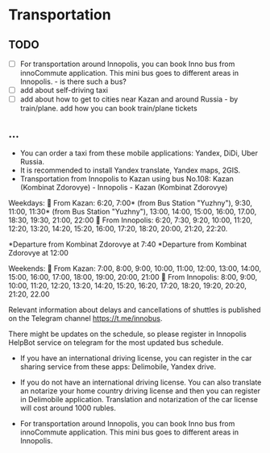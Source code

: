 # Transportation 

## TODO
- [ ] For transportation around Innopolis, you can book Inno bus from innoCommute application. This mini bus goes to different areas in Innopolis. - is there such a bus?
- [ ] add about self-driving taxi
- [ ] add about how to get to cities near Kazan and around Russia - by train/plane. add how you can book train/plane tickets

## ...
- You can order a taxi from these mobile applications: Yandex, DiDi, Uber Russia. 
- It is recommended to install Yandex translate, Yandex maps, 2GIS.
- Transportation from Innopolis to Kazan using bus No.108:
Kazan (Kombinat Zdorovye) - Innopolis - Kazan (Kombinat Zdorovye)

 Weekdays: 
🚌 From Kazan: 6:20, 7:00* (from Bus Station "Yuzhny"), 9:30, 11:00, 11:30* (from Bus Station "Yuzhny"), 13:00, 14:00, 15:00, 16:00, 17.00, 18:30, 19:30, 21:00, 22:00
🚌 From Innopolis: 6:20, 7:30, 9:20, 10:00, 11:20, 12:20, 13:20, 14:20, 15:20, 16:00, 17:20, 18:20, 20:00, 21:20, 22:20.

*Departure from Kombinat Zdorovye at 7:40
*Departure from Kombinat Zdorovye at 12:00

Weekends:
🚌 From Kazan: 7:00, 8:00, 9:00, 10:00, 11:00, 12:00, 13:00, 14:00, 15:00, 16:00, 17:00, 18:00, 19:00, 20:00, 21:00
🚌 From Innopolis: 8:00, 9:00, 10:00, 11:20, 12:20, 13:20, 14:20, 15:20, 16:20, 17:20, 18:20, 19:20, 20:20, 21:20, 22.00 

Relevant information about delays and cancellations of shuttles is published on the Telegram channel https://t.me/innobus.

There might be updates on the schedule, so please register in Innopolis HelpBot service on telegram for the most updated bus schedule. 

- If you have an international driving license, you can register in the car sharing service from these apps: Delimobile, Yandex drive.
- If you do not have an international driving license. You can also translate an notarize your home country driving license and then you can register in Delimobile application. Translation and notarization of the car license will cost around 1000 rubles. 

- For transportation around Innopolis, you can book Inno bus from innoCommute application. This mini bus goes to different areas in Innopolis. 
